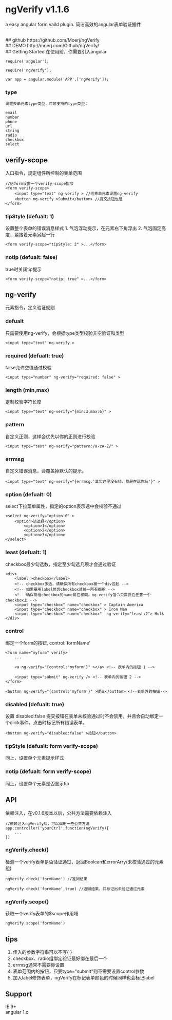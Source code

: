 # ngVerify v1.1.6
a easy angular form vaild plugin.
简洁高效的angular表单验证插件

<br>
## github
https://github.com/Moerj/ngVerify

<br>
## DEMO
http://moerj.com/Github/ngVerify/

<br>
## Getting Started
在使用前，你需要引入angular

	require('angular');

	require('ngVerify');

	var app = angular.module('APP',['ngVerify']);

### type
	设置表单元素type类型，目前支持的type类型：

	email
	number
	phone
	url
	string
	radio
	checkbox
	select

## verify-scope
入口指令，规定组件所控制的表单范围

	//给form设置一个verify-scope指令
	<form verify-scope>
		<input type="text" ng-verify > //给表单元素设置ng-verify
		<button ng-verify >Submit</button> //提交按钮也是
  	</form>

### tipStyle (defualt: 1)
设置整个表单的错误消息样式
	1. 气泡浮动提示，在元素右下角浮出
	2. 气泡固定高度，紧接着元素另起一行

	<form verify-scope="tipStyle: 2" >...</form>

### notip (defualt: false)
true时关闭tip提示

	<form verify-scope="notip: true" >...</form>

## ng-verify
元素指令，定义验证规则

### defualt
只需要使用ng-verify，会根据type类型校验非空验证和类型

	<input type="text" ng-verify >

### required (defualt: true)
false允许空值通过校验

	<input type="number" ng-verify="required: false" >

### length (min,max)
定制校验字符长度

	<input type="text" ng-verify="{min:3,max:6}" >

### pattern
自定义正则，这样会优先以你的正则进行校验

	<input type="text" ng-verify="pattern:/a-zA-Z/" >

### errmsg
自定义错误消息，会覆盖掉默认的提示。

	<input type="text" ng-verify="{errmsg:'其实这里没有错，我是在逗你玩'}" >


### option (defualt: 0)
select下拉菜单属性，指定的option表示选中会校验不通过

	<select ng-verify="option:0" >
		<option>请选择</option>
    		<option>1</option>
    		<option>2</option>
    		<option>3</option>
	</select>

### least (defualt: 1)
checkbox最少勾选数，指定至少勾选几项才会通过验证

	<div>
		<label >checkbox</label>
		<!-- checkbox多选，请确保所有checkbox被一个div包起 -->
		<!-- 如果要用label修饰checkbox请统一所有都用 -->
		<!-- 确保每组checkbox的name属性相同，ng-verify指令只需要在任意一个checkbox上 -->
		<input type="checkbox" name="checkbox" > Captain America
		<input type="checkbox" name="checkbox" > Iron Man
		<input type="checkbox" name="checkbox"  ng-verify="least:2"> Hulk
	</div>

### control
绑定一个form的按钮, control:'formName'

	<form name="myform" verify>
		...

		<a ng-verify="{control:'myform'}" ></a> <!-- 表单内的按钮 1 -->

		<input type="submit" ng-verify /> <!-- 表单内的按钮 2 -->
	</form>

	<button ng-verify="{control:'myform'}" >提交</button> <!--表单外的按钮-->


### disabled (defualt: true)
设置 disabled:false 提交按钮在表单未校验通过时不会禁用，并且会自动绑定一个click事件，点击时标记所有错误表单。

	<button ng-verify="disabled:false" >按钮</button>

### tipStyle (defualt: form verify-scope)
同上，设置单个元素提示样式

### notip (defualt: form verify-scope)
同上，设置单个元素是否显示tip


## API
依赖注入，在v0.1.6版本以后，公共方法需要依赖注入

	//依赖注入ngVerify后，可以调用一些公共方法
	app.controller('yourCtrl',function(ngVerify){
		...
	})

### ngVerify.check()
检测一个verify表单是否验证通过，返回Boolean和errorArry(未校验通过的元素组)

	ngVerify.check('formName') //返回结果

	ngVerify.check('formName',true) //返回结果，并标记出未验证通过元素

### ngVerify.scope()
获取一个verify表单的$scope作用域

	ngVerify.scope('formName')


## tips
1. 传入的参数字符串可以不写{ }
2. checkbox、radio组绑定验证最好绑在最后一个
3. errmsg通常不需要你设置
4. 表单范围内的按钮，只要type="submit"则不需要设置control参数
5. 加入label修饰表单，ngVerify在标记表单颜色的时候同样也会标记label

## Support
IE 9+  
angular 1.x
